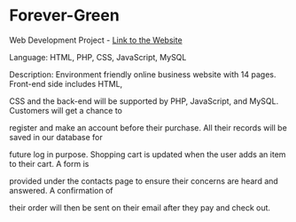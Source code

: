 # Forever-Green

Web Development Project - [Link to the Website](https://groupproject.tejalryerson.repl.co/)

Language: HTML, PHP, CSS, JavaScript, MySQL

Description: Environment friendly online business website with 14 pages. Front-end side includes HTML,

CSS and the back-end will be supported by PHP, JavaScript, and MySQL. Customers will get a chance to

register and make an account before their purchase. All their records will be saved in our database for

future log in purpose. Shopping cart is updated when the user adds an item to their cart. A form is

provided under the contacts page to ensure their concerns are heard and answered. A confirmation of

​their order will then be sent on their email after they pay and check out. 
